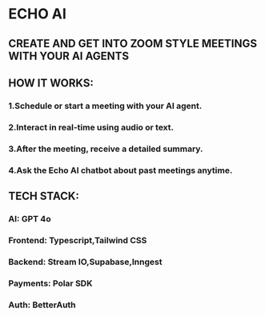 # ECHO AI

## CREATE AND GET INTO ZOOM STYLE MEETINGS WITH YOUR AI AGENTS

## HOW IT WORKS:
### 1.Schedule or start a meeting with your AI agent.
### 2.Interact in real-time using audio or text.
### 3.After the meeting, receive a detailed summary.
### 4.Ask the Echo AI chatbot about past meetings anytime.

## TECH STACK:
### AI: GPT 4o
### Frontend: Typescript,Tailwind CSS
### Backend: Stream IO,Supabase,Inngest
### Payments: Polar SDK
### Auth: BetterAuth



